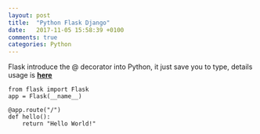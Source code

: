 ```yaml
---
layout: post
title:  "Python Flask Django"
date:   2017-11-05 15:58:39 +0100
comments: true  
categories: Python
---
```


Flask introduce the @ decorator into Python, it just save you to type, details usage is **[here]()**
```
from flask import Flask
app = Flask(__name__)

@app.route("/")
def hello():
    return "Hello World!"
```
